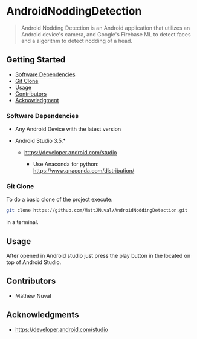 # AndroidNoddingDetection

> Android Nodding Detection is an Android application that utilizes an Android device's camera, and Google's Firebase ML to detect faces and a algorithm to detect nodding of a head. 


## Getting Started

* [Software Dependencies](#Software-Dependencies)
* [Git Clone](#Git-Clone)
* [Usage](#Usage)
* [Contributors](#Contributors)
* [Acknowledgment](#Acknowledgment)

### Software Dependencies

* Any Android Device with the latest version

* Android Studio 3.5.*
  
  * https://developer.android.com/studio

	* Use Anaconda for python: https://www.anaconda.com/distribution/

### Git Clone
To do a basic clone of the project execute:
```bash
git clone https://github.com/MattJNuval/AndroidNoddingDetection.git
```
in a terminal.

## Usage
After opened in Android studio just press the play button in the located on top of Android Studio.

## Contributors
* Mathew Nuval

## Acknowledgments
* https://developer.android.com/studio
